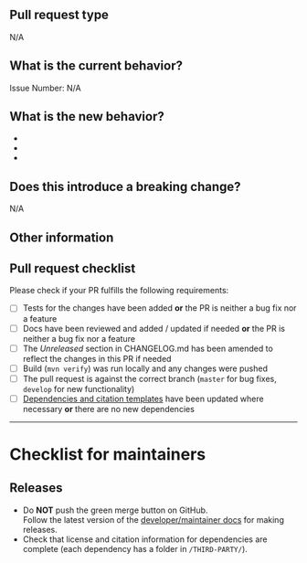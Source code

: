 <!-- Please refer to our contributing documentation for any questions on submitting a pull request, or let us know here if you need any help. -->

## Pull request type

<!-- Please try to limit your pull request to one type, submit multiple pull requests if needed. 
Choose one of the following types (you can copy and paste them if you like)

- Bugfix
- Feature
- Code style update (formatting, renaming)
- Refactoring (no functional changes, no API changes)
- Build related changes
- Documentation content changes
- Other (please describe it)

--> 

N/A

## What is the current behavior?
<!-- Please describe the current behavior that you are modifying, or link to a relevant issue. -->

Issue Number: N/A


## What is the new behavior?
<!-- Please describe the behavior or changes that are being added by this PR. -->

-
-
-

## Does this introduce a breaking change?

<!-- If this introduces a breaking change, please describe the impact and migration path for existing applications below. -->

N/A

## Other information

<!-- Any other information that is important to this PR such as screenshots of how the component looks before and after the change. -->


## Pull request checklist

Please check if your PR fulfills the following requirements:
- [ ] Tests for the changes have been added **or** the PR is neither a bug fix nor a feature
- [ ] Docs have been reviewed and added / updated if needed **or** the PR is neither a bug fix nor a feature
- [ ] The *Unreleased* section in CHANGELOG.md has been amended to reflect the changes in this PR if needed
- [ ] Build (`mvn verify`) was run locally and any changes were pushed
- [ ] The pull request is against the correct branch (`master` for bug fixes, `develop` for new functionality)
- [ ] [Dependencies and citation templates](https://github.com/hexatomic/hexatomic/tree/develop/releng/templates) have been updated where necessary **or** there are no new dependencies

---

# Checklist for maintainers

## Releases

- Do **NOT** push the green merge button on GitHub.  
Follow the latest version of the [developer/maintainer docs](https://hexatomic.github.io/hexatomic/dev/) for making releases.
- Check that license and citation information for dependencies are complete (each dependency has a folder in `/THIRD-PARTY/`).
